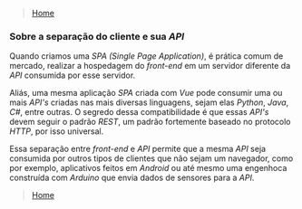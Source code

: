 > [Home](../README.md)

### Sobre a separação do cliente e sua _API_

Quando criamos uma _SPA (Single Page Application)_, é prática comum de mercado, realizar a hospedagem do _front-end_ em um servidor diferente da _API_ consumida por esse servidor.

Aliás, uma mesma aplicação _SPA_ criada com _Vue_ pode consumir uma ou mais _API's_ criadas nas mais diversas linguagens, sejam elas _Python_, _Java_, _C#_, entre outras. O segredo dessa compatibilidade é que essas _API's_ devem seguir o padrão _REST_, um padrão fortemente baseado no protocolo _HTTP_, por isso universal.

Essa separação entre _front-end_ e _API_ permite que a mesma _API_ seja consumida por outros tipos de clientes que não sejam um navegador, como por exemplo, aplicativos feitos em _Android_ ou até mesmo uma engenhoca construída com _Arduino_ que envia dados de sensores para a _API_.

> [Home](../README.md)